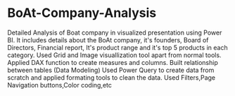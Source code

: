 # BoAt-Company-Analysis
Detailed Analysis of Boat company in visualized presentation using Power BI. 
It includes details about the BoAt company, it's founders, Board of Directors, Financial report, It's product range and it's top 5 products in each category. 
Used Grid and Image visuallization tool apart from normal tools.
Applied DAX function to create measures and columns.
Built relationship between tables (Data Modeling)
Used Power Query to create data from scratch and applied formating tools to clean the data.
Used Filters,Page Navigation buttons,Color coding,etc
